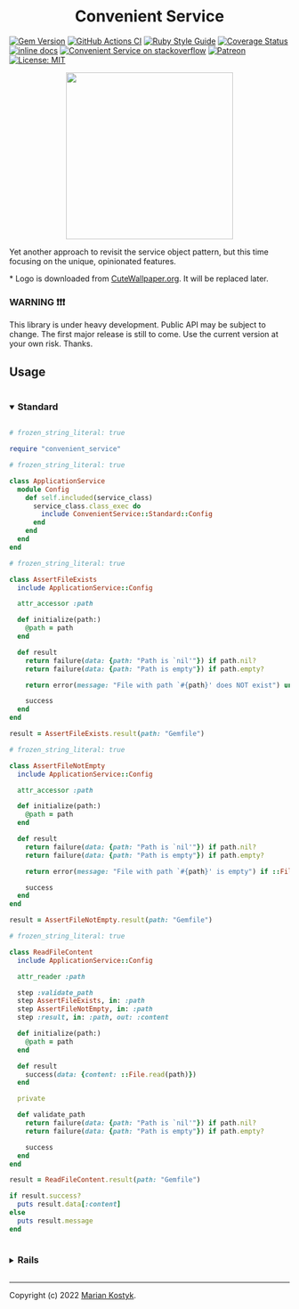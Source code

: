 <!-- header:start -->
<h1 align="center">
  Convenient Service
</h1>
<!-- header:end -->

<!-- badges:start -->
[![Gem Version](https://badge.fury.io/rb/convenient_service.svg)](https://rubygems.org/gems/convenient_service) [![GitHub Actions CI](https://github.com/marian13/convenient_service/actions/workflows/ci.yml/badge.svg?branch=main)](https://github.com/marian13/convenient_service/actions/workflows/ci.yml) [![Ruby Style Guide](https://img.shields.io/badge/code_style-standard-brightgreen.svg)](https://github.com/testdouble/standard) [![Coverage Status](https://coveralls.io/repos/github/marian13/convenient_service/badge.svg)](https://coveralls.io/github/marian13/convenient_service?branch=main) [![inline docs](http://inch-ci.org/github/marian13/convenient_service.svg?branch=main)](http://inch-ci.org/github/marian13/convenient_service)
[![Convenient Service on stackoverflow](https://img.shields.io/badge/stackoverflow-community-orange.svg?logo=stackoverflow)](https://stackoverflow.com/tags/convenient-service)
[![Patreon](https://img.shields.io/badge/patreon-donate-orange.svg)](https://www.patreon.com/user?u=31435716&fan_landing=true)
[![License: MIT](https://img.shields.io/badge/license-MIT-yellow.svg)](https://opensource.org/licenses/MIT)
<!-- badges:end -->

<!-- logo:start -->
<p align="center">
  <img src="https://raw.githubusercontent.com/marian13/convenient_service/main/logo.png" width="300">
</p>
<!-- logo:end -->

<!-- general_description:start -->
Yet another approach to revisit the service object pattern, but this time focusing on the unique, opinionated features.

\* Logo is downloaded from [CuteWallpaper.org](https://cutewallpaper.org/24/cartoon-diamond-png/2703010921.html). It will be replaced later.
<!-- general_description:end -->

<!-- warning:start -->
### WARNING ❗❗❗

This library is under heavy development. Public API may be subject to change. The first major release is still to come. Use the current version at your own risk. Thanks.
<!-- warning:end -->

<!-- usage:start -->
## Usage

<details open>
  <summary>
    <h3 style="display: inline-block;">
      Standard
    </h3>
  </summary>

  ```ruby
  # frozen_string_literal: true

  require "convenient_service"
  ```

  ```ruby
  # frozen_string_literal: true

  class ApplicationService
    module Config
      def self.included(service_class)
        service_class.class_exec do
          include ConvenientService::Standard::Config
        end
      end
    end
  end
  ```

  ```ruby
  # frozen_string_literal: true

  class AssertFileExists
    include ApplicationService::Config

    attr_accessor :path

    def initialize(path:)
      @path = path
    end

    def result
      return failure(data: {path: "Path is `nil'"}) if path.nil?
      return failure(data: {path: "Path is empty"}) if path.empty?

      return error(message: "File with path `#{path}' does NOT exist") unless ::File.exist?(path)

      success
    end
  end
  ```

  ```ruby
  result = AssertFileExists.result(path: "Gemfile")
  ```

  ```ruby
  # frozen_string_literal: true

  class AssertFileNotEmpty
    include ApplicationService::Config

    attr_accessor :path

    def initialize(path:)
      @path = path
    end

    def result
      return failure(data: {path: "Path is `nil'"}) if path.nil?
      return failure(data: {path: "Path is empty"}) if path.empty?

      return error(message: "File with path `#{path}' is empty") if ::File.zero?(path)

      success
    end
  end
  ```

  ```ruby
  result = AssertFileNotEmpty.result(path: "Gemfile")
  ```

  ```ruby
  # frozen_string_literal: true

  class ReadFileContent
    include ApplicationService::Config

    attr_reader :path

    step :validate_path
    step AssertFileExists, in: :path
    step AssertFileNotEmpty, in: :path
    step :result, in: :path, out: :content

    def initialize(path:)
      @path = path
    end

    def result
      success(data: {content: ::File.read(path)})
    end

    private

    def validate_path
      return failure(data: {path: "Path is `nil'"}) if path.nil?
      return failure(data: {path: "Path is empty"}) if path.empty?

      success
    end
  end
  ```

  ```ruby
  result = ReadFileContent.result(path: "Gemfile")

  if result.success?
    puts result.data[:content]
  else
    puts result.message
  end
  ```
</details>

<details>
  <summary>
    <h3 style="display: inline-block;">
      Rails
    </h3>
  </summary>

  ```ruby
  # frozen_string_literal: true

  require "active_model"

  require "convenient_service"
  ```

  ```ruby
  # frozen_string_literal: true

  class RailsService
    module Config
      def self.included(service_class)
        service_class.class_exec do
          ##
          # Replace to `include ConvenientService::Standard::UncommitedConfig' in Ruby 2.7.
          #
          include ConvenientService::Standard::Config

          ##
          # NOTE: `AssignsAttributesInConstructor::UsingActiveModelAttributeAssignment' plugin.
          #
          concerns do
            use ConvenientService::Plugins::Common::AssignsAttributesInConstructor::UsingActiveModelAttributeAssignment::Concern
          end

          middlewares for: :initialize do
            use ConvenientService::Plugins::Common::AssignsAttributesInConstructor::UsingActiveModelAttributeAssignment::Middleware
          end

          ##
          # NOTE: `HasAttributes::UsingActiveModelAttributes' plugin.
          #
          concerns do
            use ConvenientService::Plugins::Common::HasAttributes::UsingActiveModelAttributes::Concern
          end

          ##
          # NOTE: `HasResultParamsValidations::UsingActiveModelValidations' plugin.
          #
          concerns do
            use ConvenientService::Plugins::Service::HasResultParamsValidations::UsingActiveModelValidations::Concern
          end

          middlewares for: :result do
            use ConvenientService::Plugins::Service::HasResultParamsValidations::UsingActiveModelValidations::Middleware
          end

          # commit_config! # Uncomment in Ruby 2.7.
        end
      end
    end
  end
  ```

  ```ruby
  # frozen_string_literal: true

  class AssertFileExists
    include RailsService::Config

    attribute :path, :string

    validates :path, presence: true

    def result
      return error("File with path `#{path}' does NOT exist") unless ::File.exist?(path)

      success
    end
  end
  ```

  ```ruby
  result = AssertFileExists.result(path: "Gemfile")
  ```

  ```ruby
  # frozen_string_literal: true

  class AssertFileNotEmpty
    include RailsService::Config

    attribute :path, :string

    validates :path, presence: true

    def result
      return error(message: "File with path `#{path}' is empty") if ::File.zero?(path)

      success
    end
  end
  ```

  ```ruby
  result = AssertFileNotEmpty.result(path: "Gemfile")
  ```

  ```ruby
  # frozen_string_literal: true

  class ReadFileContent
    include RailsService::Config

    attribute :path, :string

    validates :path, presence: true

    step AssertFileExists, in: :path
    step AssertFileNotEmpty, in: :path
    step :result, in: :path, out: :content

    def result
      success(data: {content: ::File.read(path)})
    end
  end
  ```

  ```ruby
  result = ReadFileContent.result(path: "Gemfile")

  if result.success?
    puts result.data[:content]
  else
    puts result.message
  end
  ```
</details>
<!-- usage:end -->

---

<!-- author:start -->
Copyright (c) 2022 [Marian Kostyk](http://mariankostyk.com).
<!-- author:end -->
